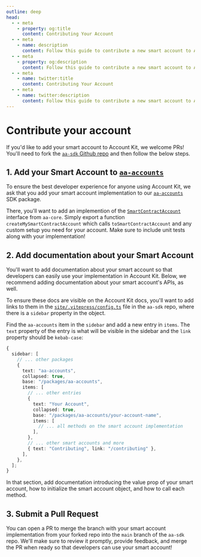 ```yaml
---
outline: deep
head:
  - - meta
    - property: og:title
      content: Contributing Your Account
  - - meta
    - name: description
      content: Follow this guide to contribute a new smart account to Account Kit documentation.
  - - meta
    - property: og:description
      content: Follow this guide to contribute a new smart account to Account Kit documentation.
  - - meta
    - name: twitter:title
      content: Contributing Your Account
  - - meta
    - name: twitter:description
      content: Follow this guide to contribute a new smart account to Account Kit documentation.
---
```


# Contribute your account

If you'd like to add your smart account to Account Kit, we welcome PRs! You'll need to fork the [`aa-sdk` Github repo](https://github.com/alchemyplatform/aa-sdk) and then follow the below steps.

## 1. Add your Smart Account to [`aa-accounts`](https://github.com/alchemyplatform/aa-sdk/tree/main/packages/accounts)

To ensure the best developer experience for anyone using Account Kit, we ask that you add your smart account implementation to our [`aa-accounts`](https://github.com/alchemyplatform/aa-sdk/tree/main/packages/accounts) SDK package.

There, you'll want to add an implemention of the [`SmartContractAccount`](https://github.com/alchemyplatform/aa-sdk/blob/main/packages/core/src/account/smartContractAccount.ts) interface from `aa-core`. Simply export a function `createMySmartContractAccount` which calls `toSmartContractAccount` and any custom setup you need for your account. Make sure to include unit tests along with your implementation!

## 2. Add documentation about your Smart Account

You'll want to add documentation about your smart account so that developers can easily use your implementation in Account Kit. Below, we recommend adding documentation about your smart account's APIs, as well.

To ensure these docs are visible on the Account Kit docs, you'll want to add links to them in the [`site/.vitepress/config.ts`](https://github.com/alchemyplatform/aa-sdk/blob/main/site/.vitepress/config.ts) file in the `aa-sdk` repo, where there is a `sidebar` property in the object.

Find the `aa-accounts` item in the `sidebar` and add a new entry in `items`. The `text` property of the entry is what will be visible in the sidebar and the `link` property should be `kebab-case`:

```ts
{
  sidebar: [
    // ... other packages
    {
      text: "aa-accounts",
      collapsed: true,
      base: "/packages/aa-accounts",
      items: [
        // ... other entries
        {
          text: "Your Account",
          collapsed: true,
          base: "/packages/aa-accounts/your-account-name",
          items: [
            // ... all methods on the smart account implementation
          ],
        },
        // ... other smart accounts and more
        { text: "Contributing", link: "/contributing" },
      ],
    },
  ];
}
```

In that section, add documentation introducing the value prop of your smart account, how to initialize the smart account object, and how to call each method.

## 3. Submit a Pull Request

You can open a PR to merge the branch with your smart account implementation from your forked repo into the `main` branch of the `aa-sdk` repo. We'll make sure to review it promptly, provide feedback, and merge the PR when ready so that developers can use your smart account!
